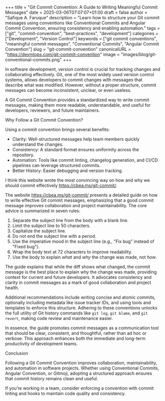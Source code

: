 +++
title = "Git Commit Convention: A Guide to Writing Meaningful Commit Messages"
date = 2025-03-06T07:07:07+01:00
draft = false
author = "Safique A. Faruque"
description = "Learn how to structure your Git commit messages using conventions like Conventional Commits and Angular Commit Convention, ensuring consistency and enabling automation."
tags = ["git", "commit-convention", "best-practices", "development"]
categories = ["Development", "Version Control"]
keywords = ["git commit conventions", "meaningful commit messages", "Conventional Commits", "Angular Commit Convention"]
slug = "git-commit-convention"
canonicalURL = "https://devmlops.com/git-commit-convention"
image = "images/blog/git-conventional-commits.png"
+++


In software development, version control is crucial for tracking changes and collaborating effectively. Git, one of the most widely used version control systems, allows developers to commit changes with messages that describe what was modified. However, without a proper structure, commit messages can become inconsistent, unclear, or even useless.

A Git Commit Convention provides a standardized way to write commit messages, making them more readable, understandable, and useful for developers, reviewers, and future maintainers.

Why Follow a Git Commit Convention?

Using a commit convention brings several benefits:
* Clarity: Well-structured messages help team members quickly understand the changes.
* Consistency: A standard format ensures uniformity across the repository.
* Automation: Tools like commit linting, changelog generation, and CI/CD pipelines can leverage structured commits.
* Better History: Easier debugging and version tracking.

I think this website wrote the most convincing way on how and why we should commit effectively https://cbea.ms/git-commit/.

The website https://cbea.ms/git-commit/ presents a detailed guide on how to write effective Git commit messages, emphasizing that a good commit message improves collaboration and project maintainability. The core advice is summarized in seven rules:

1. Separate the subject line from the body with a blank line.
2. Limit the subject line to 50 characters.
3. Capitalize the subject line.
4. Do not end the subject line with a period.
5. Use the imperative mood in the subject line (e.g., "Fix bug" instead of "Fixed bug").
6. Wrap the body text at 72 characters to improve readability.
7. Use the body to explain *what* and *why* the change was made, not *how*.

The guide explains that while the diff shows what changed, the commit message is the best place to explain why the change was made, providing context for current and future developers. It advocates consistency and clarity in commit messages as a mark of good collaboration and project health.

Additional recommendations include writing concise and atomic commits, optionally including metadata like issue tracker IDs, and using tools and templates to enforce this structure. Adhering to these conventions unlocks the full utility of Git history commands like `git log`, `git blame`, and `git revert`, making code review and maintenance easier.

In essence, the guide promotes commit messages as a communication tool that should be clear, consistent, and thoughtful, rather than ad hoc or verbose. This approach enhances both the immediate and long-term productivity of development teams.

Conclusion

Following a Git Commit Convention improves collaboration, maintainability, and automation in software projects. Whether using Conventional Commits, Angular Convention, or Gitmoji, adopting a structured approach ensures that commit history remains clean and useful.

If you’re working in a team, consider enforcing a convention with commit linting and hooks to maintain code quality and consistency.
